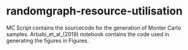 # randomgraph-resource-utilisation

MC Script contains the sourcecode for the generation of Monter Carlo samples.
Arbabi_et_al_(2019) notebook contains the code used in generating the figures in Figures.
